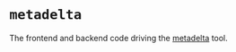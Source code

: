 # `metadelta`

The frontend and backend code driving the
[metadelta](https://invariant.club/metadelta) tool.
